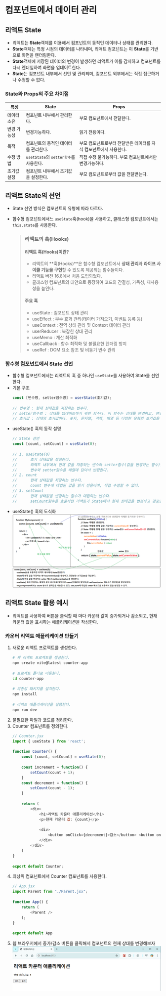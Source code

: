 # 컴포넌트에서 데이터 관리

## 리액트 State

- 리액트는 **State**객체를 이용해서 컴포넌트의 동적인 데이터나 상태를 관리한다.
- **State**객체는 특정 시점의 데이터를 나타내며, 리액트 컴포넌트는 이 **State**를 기반으로 화면을 렌더링한다.
- **State**객체에 저장된 데이터의 변경이 발생하면 리액트가 이를 감지하고 컴포넌트를 다시 렌더일하여 화면을 업데이트한다.
- **State**는 컴포넌트 내부에서 선언 및 관리되며, 컴포넌트 외부에서는 직접 접근하거나 수정할 수 없다.

### State와 Props의 주요 차이점

| 특성 | State | Props |
|---|---|---|
| 데이터 소유 | 컴포넌트 내부에서 관리한다. | 부모 컴포넌트에서 전달한다. |
| 변경 가능성 | 변경가능하다. | 읽기 전용이다. |
| 목적 | 컴포넌트의 동적인 데이터를 관리한다. | 부모 컴포넌트로부터 전달받은 데이터를 자식 컴포넌트에서 사용한다. |
| 수정 방법 | ```usetState```의 ```setter함수```를 사용한다. | 직접 수정 불가능하다. 부모 컴포넌트에서만 변경가능하다. |
| 초기값 설정 | 컴포넌트 내부에서 초기값을 설정한다. | 부모 컴포넌트로부터 값을 전달받는다. |

## 리액트 State의 선언

- State 선언 방식은 컴포넌트의 유형에 따라 다르다.
- 함수형 컴포넌트에서느 ```useState```훅(hook)을 사용하고, 클래스형 컴포넌트에서는 ```this.state```를 사용한다.
    
    > ### 리액트의 **훅(Hooks)**
    > #### 리액트 훅(Hooks)이란?
    > * 리액트의 **훅(Hooks)**은 함수형 컴포넌트에서 **상태 관리**와 **라이프 사이클 기능을 구현**할 수 있도록 제공되는 함수들이다.
    > * 리액트 버전 16.8에서 처음 도입되었다.
    > * 클래스형 컴포넌트의 대안으로 등장하여 코드의 간결성, 가독성, 재사용성을 높인다.
    > #### 주요 훅
    > * useState : 컴포넌트 상태 관리
    > * useEffect : 부수 효과 관리(데이터 가져오기, 이벤트 등록 등)
    > * useContext : 전역 상태 관리 및 Context 데이터 관리
    > * userReducer : 복잡한 상태 관리
    > * useMemo : 계산 최적화
    > * useCallback : 함수 최적화 및 불필요한 렌더링 방지
    > * useRef : DOM 요소 참조 및 비동기 변수 관리

### 함수형 컴포넌트에서 State 선언

- 함수형 컴포넌트에서는 리액트의 훅 중 하나인 ```useState```를 사용하여 State를 선언한다.
- 기본 구조
    ```javascript
    const [변수명, setter함수명] = userState(초기값);
    
    // 변수명 : 현재 상태값을 저장하는 변수다.
    // setter함수명 : 상태를 업데이트하기 위한 함수다. 이 함수는 상태를 변경하고, 변경된 상태에 따라 컴포넌트를 다시 렌더링한다.
    // 초기값 : 상태의 초기값이다. 숫자, 문자열, 객체, 배열 등 다양한 유형의 초기값을 설정할 수 있다.
    ```
- useState() 훅의 동작 설명
    ```javascript
    // State 선언
    const [count, setCount] = useState(0);

    // 1. useState(0)
    //      초기 상태값을 설정한다.
    //      리액트 내부에서 현재 값을 저장하는 변수와 setter함수(값을 변경하는 함수)를 생성한다.
    //      변수와 setter함수를 배열에 담아서 반환한다.
    // 2. count
    //      현재 상태값을 저장하는 변수다.
    //      count 변수에 대입된 값을 읽기 전용이며, 직접 수정할 수 없다.
    // 3. setCount
    //      현재 상태값을 변경하는 함수가 대입되는 변수다.
    //      setCount함수를 호출하면 리액트가 State에서 현재 상태값을 변경하고 검포넌트를 다시 렌더링한다.
    ```
- useState() 훅의 도식화
    ![useState() 훅의 도식화](images/react-useState-1.png)

## 리액트 State 활용 예시

- 리액트를 사용하여 버튼을 클릭할 때 마다 카운터 값이 증가되거나 감소되고, 현재 카운터 값을 표시하는 애플리케이션을 작성한다.

### 카운터 리액트 애플리케이션 만들기

1. 새로운 리액트 프로젝트를 생성한다.
    ```bash
    # 새 리액트 프로젝트를 생성한다.
    npm create vite@latest counter-app

    # 프로젝트 폴더로 이동한다.
    cd counter-app

    # 의존성 패키지를 설치한다.
    npm install

    # 리액트 애플리케이션을 실행한다.
    npm run dev
    ```
2. 불필요한 파일과 코드를 정리한다.
3. Counter 컴포넌트를 정의한다.
    ```javascript
    // Counter.jsx
    import { useState } from 'react';

    function Counter() {
        const [count, setCount] = useState(0);

        const increment = function() {
            setCount(count + 1);
        }
        const decrement = function() {
            setCount(count - 1);
        }

        return (
            <div>
                <h1>리액트 카운터 애플리케이션</h1>
                <p>현재 카운터 값: {count}</p>
                
                <div>
                    <button onClick={decrement}>감소</button> <button onClick={increment}>증가</button>
                </div>
            </div>
        )
    }

    export default Counter;
    ```
4. 최상위 컴포넌트에서 Counter 컴포넌트를 사용한다.
    ```javascript
    // App.jsx
    import Parent from "./Parent.jsx";

    function App() {
        return (
            <Parent />
        );
    }

    export default App
    ```
5. 웹 브라우저에서 증가/감소 버튼을 클릭해서 컴포넌트의 현재 상태를 변경해보자
![useState를 활용한 카운터 애플리케이션](images/react-useState-2.png)
